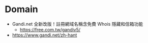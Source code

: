 # Domain

* Gandi.net 全新改版！註冊網域名稱含免費 Whois 隱藏和信箱功能
  * https://free.com.tw/gandiv5/
* https://www.gandi.net/zh-hant

